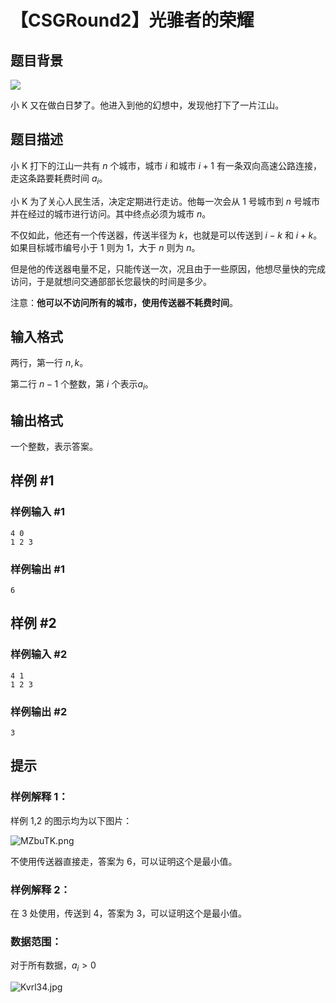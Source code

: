 # 【CSGRound2】光骓者的荣耀

## 题目背景

![](https://cdn.luogu.com.cn/upload/image_hosting/s6ozu5pj.png)

小 K 又在做白日梦了。他进入到他的幻想中，发现他打下了一片江山。

## 题目描述

小 K 打下的江山一共有 $n$ 个城市，城市 $i$ 和城市 $i+1$ 有一条双向高速公路连接，走这条路要耗费时间 $a_i$。

小 K 为了关心人民生活，决定定期进行走访。他每一次会从 $1$ 号城市到 $n$ 号城市并在经过的城市进行访问。其中终点必须为城市 $n$。

不仅如此，他还有一个传送器，传送半径为 $k$，也就是可以传送到 $i-k$ 和 $i+k$。如果目标城市编号小于 $1$ 则为 $1$，大于 $n$ 则为 $n$。

但是他的传送器电量不足，只能传送一次，况且由于一些原因，他想尽量快的完成访问，于是就想问交通部部长您最快的时间是多少。

注意：**他可以不访问所有的城市，使用传送器不耗费时间**。

## 输入格式

两行，第一行 $n,k$。

第二行 $n-1$ 个整数，第 $i$  个表示$a_i$。

## 输出格式

一个整数，表示答案。

## 样例 #1

### 样例输入 #1

```
4 0
1 2 3
```

### 样例输出 #1

```
6
```

## 样例 #2

### 样例输入 #2

```
4 1
1 2 3
```

### 样例输出 #2

```
3
```

## 提示

### 样例解释 1：

样例 1,2 的图示均为以下图片：

![MZbuTK.png](https://s2.ax1x.com/2019/11/08/MZbuTK.png)

不使用传送器直接走，答案为 $6$，可以证明这个是最小值。

### 样例解释 2：

在 $3$ 处使用，传送到 $4$，答案为 $3$，可以证明这个是最小值。

### 数据范围：

对于所有数据，$a_i > 0$

![Kvrl34.jpg](https://s2.ax1x.com/2019/11/04/Kvrl34.jpg)